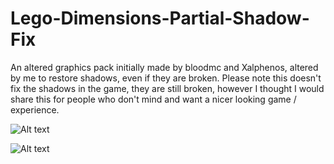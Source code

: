 # Lego-Dimensions-Partial-Shadow-Fix
An altered graphics pack initially made by bloodmc and Xalphenos, altered by me to restore shadows, even if they are broken. Please note this doesn't fix the shadows in the game, they are still broken, however I thought I would share this for people who don't mind and want a nicer looking game / experience.

![Alt text](images/Lego_Dimensions_Broken.png?raw=true "Unaltered Resolution Graphics Pack")

![Alt text](images/Lego_Dimensions_Fixed.png?raw=true "Altered Resolution Graphics Pack")
